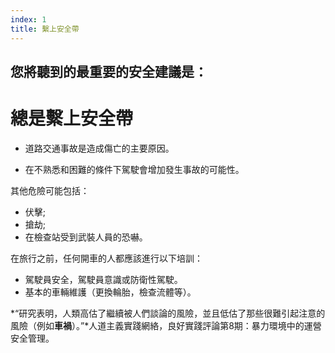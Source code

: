 ```yaml
---
index: 1
title: 繫上安全帶
---
```

## 您將聽到的最重要的安全建議是：

# 總是繫上安全帶

*   道路交通事故是造成傷亡的主要原因。

*   在不熟悉和困難的條件下駕駛會增加發生事故的可能性。

其他危險可能包括：

*   伏擊;
*   搶劫;
*   在檢查站受到武裝人員的恐嚇。

在旅行之前，任何開車的人都應該進行以下培訓：

*   駕駛員安全，駕駛員意識或防衛性駕駛。
*   基本的車輛維護（更換輪胎，檢查流體等）。

*“研究表明，人類高估了繼續被人們談論的風險，並且低估了那些很難引起注意的風險（例如**車禍**）。”*人道主義實踐網絡，良好實踐評論第8期：暴力環境中的運營安全管理。